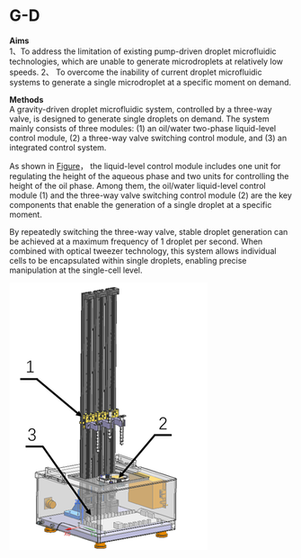 # G-D

**Aims**  
1、To address the limitation of existing pump-driven droplet microfluidic technologies, which are unable to generate microdroplets at relatively low speeds.
2、 To overcome the inability of current droplet microfluidic systems to generate a single microdroplet at a specific moment on demand.

**Methods**  
A gravity-driven droplet microfluidic system, controlled by a three-way valve, is designed to generate single droplets on demand. The system mainly consists of three modules:
(1) an oil/water two-phase liquid-level control module,
(2) a three-way valve switching control module, and
(3) an integrated control system.

As shown in [Figure](images/Schematic%20of%20the%20Gravity-Driven%20Single-Droplet%20Generator.png)，
the liquid-level control module includes one unit for regulating the height of the aqueous phase and two units for controlling the height of the oil phase. Among them, the oil/water liquid-level control module (1) and the three-way valve switching control module (2) are the key components that enable the generation of a single droplet at a specific moment.

By repeatedly switching the three-way valve, stable droplet generation can be achieved at a maximum frequency of 1 droplet per second. When combined with optical tweezer technology, this system allows individual cells to be encapsulated within single droplets, enabling precise manipulation at the single-cell level.

![Schematic of the Gravity-Driven Single-Droplet Generator](images/Schematic%20of%20the%20Gravity-Driven%20Single-Droplet%20Generator.png)
